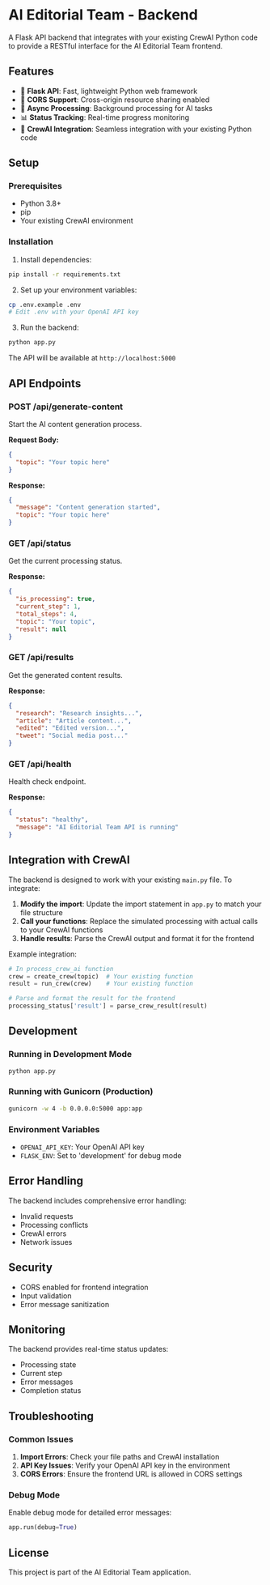 # AI Editorial Team - Backend

A Flask API backend that integrates with your existing CrewAI Python code to provide a RESTful interface for the AI Editorial Team frontend.

## Features

- 🚀 **Flask API**: Fast, lightweight Python web framework
- 🔗 **CORS Support**: Cross-origin resource sharing enabled
- 🧵 **Async Processing**: Background processing for AI tasks
- 📊 **Status Tracking**: Real-time progress monitoring
- 🔌 **CrewAI Integration**: Seamless integration with your existing Python code

## Setup

### Prerequisites

- Python 3.8+
- pip
- Your existing CrewAI environment

### Installation

1. Install dependencies:
```bash
pip install -r requirements.txt
```

2. Set up your environment variables:
```bash
cp .env.example .env
# Edit .env with your OpenAI API key
```

3. Run the backend:
```bash
python app.py
```

The API will be available at `http://localhost:5000`

## API Endpoints

### POST /api/generate-content
Start the AI content generation process.

**Request Body:**
```json
{
  "topic": "Your topic here"
}
```

**Response:**
```json
{
  "message": "Content generation started",
  "topic": "Your topic here"
}
```

### GET /api/status
Get the current processing status.

**Response:**
```json
{
  "is_processing": true,
  "current_step": 1,
  "total_steps": 4,
  "topic": "Your topic",
  "result": null
}
```

### GET /api/results
Get the generated content results.

**Response:**
```json
{
  "research": "Research insights...",
  "article": "Article content...",
  "edited": "Edited version...",
  "tweet": "Social media post..."
}
```

### GET /api/health
Health check endpoint.

**Response:**
```json
{
  "status": "healthy",
  "message": "AI Editorial Team API is running"
}
```

## Integration with CrewAI

The backend is designed to work with your existing `main.py` file. To integrate:

1. **Modify the import**: Update the import statement in `app.py` to match your file structure
2. **Call your functions**: Replace the simulated processing with actual calls to your CrewAI functions
3. **Handle results**: Parse the CrewAI output and format it for the frontend

Example integration:
```python
# In process_crew_ai function
crew = create_crew(topic)  # Your existing function
result = run_crew(crew)    # Your existing function

# Parse and format the result for the frontend
processing_status['result'] = parse_crew_result(result)
```

## Development

### Running in Development Mode
```bash
python app.py
```

### Running with Gunicorn (Production)
```bash
gunicorn -w 4 -b 0.0.0.0:5000 app:app
```

### Environment Variables
- `OPENAI_API_KEY`: Your OpenAI API key
- `FLASK_ENV`: Set to 'development' for debug mode

## Error Handling

The backend includes comprehensive error handling:
- Invalid requests
- Processing conflicts
- CrewAI errors
- Network issues

## Security

- CORS enabled for frontend integration
- Input validation
- Error message sanitization

## Monitoring

The backend provides real-time status updates:
- Processing state
- Current step
- Error messages
- Completion status

## Troubleshooting

### Common Issues

1. **Import Errors**: Check your file paths and CrewAI installation
2. **API Key Issues**: Verify your OpenAI API key in the environment
3. **CORS Errors**: Ensure the frontend URL is allowed in CORS settings

### Debug Mode

Enable debug mode for detailed error messages:
```python
app.run(debug=True)
```

## License

This project is part of the AI Editorial Team application.
